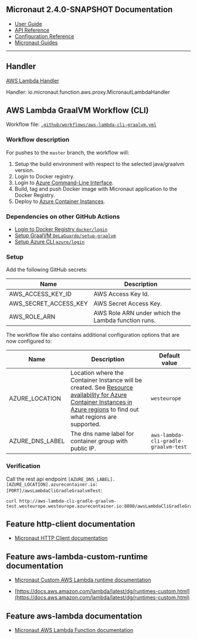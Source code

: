 ## Micronaut 2.4.0-SNAPSHOT Documentation

- [User Guide](https://docs.micronaut.io/snapshot/guide/index.html)
- [API Reference](https://docs.micronaut.io/snapshot/api/index.html)
- [Configuration Reference](https://docs.micronaut.io/snapshot/guide/configurationreference.html)
- [Micronaut Guides](https://guides.micronaut.io/index.html)
---

## Handler

[AWS Lambda Handler](https://docs.aws.amazon.com/lambda/latest/dg/java-handler.html)

Handler: io.micronaut.function.aws.proxy.MicronautLambdaHandler

## AWS Lambda GraalVM Workflow (CLI)

Workflow file: [`.github/workflows/aws-lambda-cli-graalvm.yml`](.github/workflows/aws-lambda-cli-graalvm.yml)

### Workflow description
For pushes to the `master` branch, the workflow will:
1. Setup the build environment with respect to the selected java/graalvm version.
2. Login to Docker registry.
3. Login to [Azure Command-Line Interface](https://docs.microsoft.com/cs-cz/cli/azure/).
4. Build, tag and push Docker image with Micronaut application to the Docker Registry.
5. Deploy to [Azure Container Instances](https://docs.microsoft.com/cs-cz/azure/container-instances/).

### Dependencies on other GitHub Actions
- [Login to Docker Registry `docker/login`](https://github.com/docker/login-action)
- [Setup GraalVM `DeLaGuardo/setup-graalvm`](https://github.com/DeLaGuardo/setup-graalvm)
- [Setup Azure CLI `azure/login`](https://github.com/Azure/login)

### Setup
Add the following GitHub secrets:

| Name | Description |
| ---- | ----------- |
| AWS_ACCESS_KEY_ID | AWS Access Key Id. |
| AWS_SECRET_ACCESS_KEY | AWS Secret Access Key. |
| AWS_ROLE_ARN | AWS Role ARN under which the Lambda function runs. |

The workflow file also contains additional configuration options that are now configured to:

| Name | Description | Default value |
| ---- | ----------- | ------------- |
| AZURE_LOCATION | Location where the Container Instance will be created. See [Resource availability for Azure Container Instances in Azure regions](https://docs.microsoft.com/en-us/azure//container-instances/container-instances-region-availability) to find out what regions are supported. | `westeurope` |
| AZURE_DNS_LABEL | The dns name label for container group with public IP. | `aws-lambda-cli-gradle-graalvm-test` |


### Verification
Call the rest api endpoint `[AZURE_DNS_LABEL].[AZURE_LOCATION].azurecontainer.io:[PORT]/awsLambdaCliGradleGraalvmTest`:
```
curl http://aws-lambda-cli-gradle-graalvm-test.westeurope.westeurope.azurecontainer.io:8080/awsLambdaCliGradleGraalvmTest
```

## Feature http-client documentation

- [Micronaut HTTP Client documentation](https://docs.micronaut.io/latest/guide/index.html#httpClient)

## Feature aws-lambda-custom-runtime documentation

- [Micronaut Custom AWS Lambda runtime documentation](https://micronaut-projects.github.io/micronaut-aws/latest/guide/index.html#lambdaCustomRuntimes)

- [https://docs.aws.amazon.com/lambda/latest/dg/runtimes-custom.html](https://docs.aws.amazon.com/lambda/latest/dg/runtimes-custom.html)

## Feature aws-lambda documentation

- [Micronaut AWS Lambda Function documentation](https://micronaut-projects.github.io/micronaut-aws/latest/guide/index.html#lambda)

